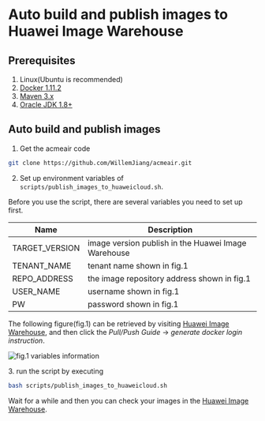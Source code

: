 # Auto build and publish images to Huawei Image Warehouse

## Prerequisites
1. Linux(Ubuntu is recommended)
2. [Docker 1.11.2][docker_install_guide]
3. [Maven 3.x][maven]
4. [Oracle JDK 1.8+][jdk]

## Auto build and publish images
1. Get the acmeair code
  ```bash
  git clone https://github.com/WillemJiang/acmeair.git
  ```
2. Set up environment variables of `scripts/publish_images_to_huaweicloud.sh`.  

Before you use the script, there are several variables you need to set up first.  

| Name            | Description                                         |
|-----------------|-----------------------------------------------------|
| TARGET\_VERSION | image version publish in the Huawei Image Warehouse |
| TENANT\_NAME    | tenant name shown in fig.1                          |
| REPO\_ADDRESS   | the image repository address shown in fig.1         |
| USER\_NAME      | username shown in fig.1                             |
| PW              | password shown in fig.1                             |

The following figure(fig.1) can be retrieved by visiting [Huawei Image Warehouse][image_warehouse], and then click the *Pull/Push Guide* -> *generate docker login instruction*.

![fig.1 variables information][variables_information]
  
[variables_information]: https://github.com/ServiceComb/ServiceComb-Company-WorkShop/blob/master/docs/images/variables_information.png
3. run the script by executing
  ```bash
  bash scripts/publish_images_to_huaweicloud.sh
  ```
  Wait for a while and then you can check your images in the [Huawei Image Warehouse][image_warehouse].

[docker_install_guide]: https://github.com/ServiceComb/ServiceComb-Company-WorkShop/blob/master/docs/how-to-install-docker.md
[maven]: https://maven.apache.org/install.html
[jdk]: http://www.oracle.com/technetwork/java/javase/downloads/jdk8-downloads-2133151.html
[image_warehouse]: https://servicestage.hwclouds.com/servicestage/#/stage/softRepository/mirrorCenter/myMirrorPack
